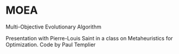 # MOEA
Multi-Objective Evolutionary Algorithm

Presentation with Pierre-Louis Saint in a class on Metaheuristics for Optimization.
Code by Paul Templier
